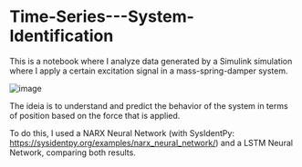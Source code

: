 # Time-Series---System-Identification

This is a notebook where I analyze data generated by a Simulink simulation where I apply a certain excitation signal in a mass-spring-damper system. 

![image](https://user-images.githubusercontent.com/110603894/190632236-583de06f-9034-4188-905a-bffa2de3f6f4.png)





The ideia is to understand and predict the behavior of the system in terms of position based on the force that is applied.

To do this, I used a NARX Neural Network (with SysIdentPy: https://sysidentpy.org/examples/narx_neural_network/) and a LSTM Neural Network, comparing both results.
